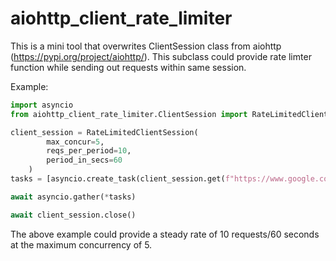 # aiohttp_client_rate_limiter

This is a mini tool that overwrites ClientSession class from aiohttp (https://pypi.org/project/aiohttp/). This subclass could provide rate limter function while sending out requests within same session.

Example:
```python
import asyncio
from aiohttp_client_rate_limiter.ClientSession import RateLimitedClientSession

client_session = RateLimitedClientSession(
        max_concur=5,
        reqs_per_period=10,
        period_in_secs=60
    )
tasks = [asyncio.create_task(client_session.get(f"https://www.google.com/?q={i}", ssl=False)) for i in range(10)]

await asyncio.gather(*tasks)

await client_session.close()
```
The above example could provide a steady rate of 10 requests/60 seconds at the maximum concurrency of 5.